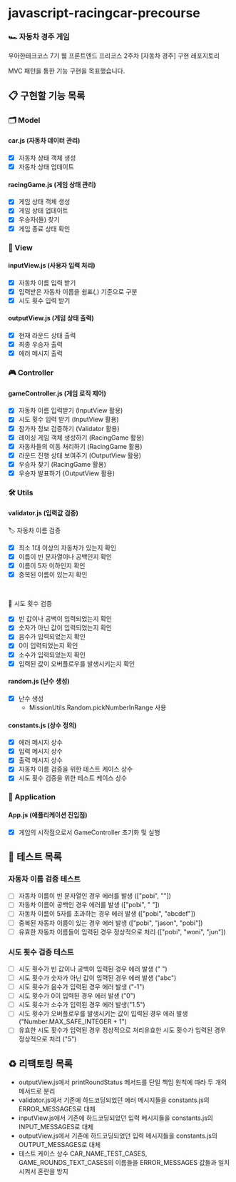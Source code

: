 # javascript-racingcar-precourse

### 🏎️ 자동차 경주 게임

우아한테크코스 7기 웹 프론트엔드 프리코스 2주차 [자동차 경주] 구현 레포지토리

MVC 패턴을 통한 기능 구현을 목표했습니다.

## 📋 구현할 기능 목록

### 🗂 Model

#### car.js (자동차 데이터 관리)

- [x] 자동차 상태 객체 생성
- [x] 자동차 상태 업데이트

#### racingGame.js (게임 상태 관리)

- [x] 게임 상태 객체 생성
- [x] 게임 상태 업데이트
- [x] 우승자(들) 찾기
- [x] 게임 종료 상태 확인

### 👀 View

#### inputView.js (사용자 입력 처리)

- [x] 자동차 이름 입력 받기
- [x] 입력받은 자동차 이름을 쉼표(,) 기준으로 구분
- [x] 시도 횟수 입력 받기

#### outputView.js (게임 상태 출력)

- [x] 현재 라운드 상태 출력
- [x] 최종 우승자 출력
- [x] 에러 메시지 출력

### 🎮 Controller

#### gameController.js (게임 로직 제어)

- [x] 자동차 이름 입력받기 (InputView 활용)
- [x] 시도 횟수 입력 받기 (InputView 활용)
- [x] 참가자 정보 검증하기 (Validator 활용)
- [x] 레이싱 게임 객체 생성하기 (RacingGame 활용)
- [x] 자동차들의 이동 처리하기 (RacingGame 활용)
- [x] 라운드 진행 상태 보여주기 (OutputView 활용)
- [x] 우승자 찾기 (RacingGame 활용)
- [x] 우승자 발표하기 (OutputView 활용)

### 🛠 Utils

#### validator.js (입력값 검증)

🏷️ 자동차 이름 검증

- [x] 최소 1대 이상의 자동차가 있는지 확인
- [x] 이름이 빈 문자열이나 공백인지 확인
- [x] 이름이 5자 이하인지 확인
- [x] 중복된 이름이 있는지 확인

<br>

🔢 시도 횟수 검증

- [x] 빈 값이나 공백이 입력되었는지 확인
- [x] 숫자가 아닌 값이 입력되었는지 확인
- [x] 음수가 입력되었는지 확인
- [x] 0이 입력되었는지 확인
- [x] 소수가 입력되었는지 확인
- [x] 입력된 값이 오버플로우를 발생시키는지 확인

#### random.js (난수 생성)

- [x] 난수 생성
  - MissionUtils.Random.pickNumberInRange 사용

#### constants.js (상수 정의)

- [x] 에러 메시지 상수
- [x] 입력 메시지 상수
- [x] 출력 메시지 상수
- [x] 자동차 이름 검증을 위한 테스트 케이스 상수
- [x] 시도 횟수 검증을 위한 테스트 케이스 상수

### 🎯 Application

#### App.js (애플리케이션 진입점)

- [x] 게임의 시작점으로서 GameController 초기화 및 실행

## 🧪 테스트 목록

### 자동차 이름 검증 테스트

- [ ] 자동차 이름이 빈 문자열인 경우 에러를 발생 (["pobi", ""])
- [ ] 자동차 이름이 공백인 경우 에러를 발생 (["pobi", " "])
- [ ] 자동차 이름이 5자를 초과하는 경우 에러 발생 (["pobi", "abcdef"])
- [ ] 중복된 자동차 이름이 있는 경우 에러 발생 (["pobi", "jason", "pobi"])
- [ ] 유효한 자동차 이름들이 입력된 경우 정상적으로 처리 (["pobi", "woni", "jun"])

### 시도 횟수 검증 테스트

- [ ] 시도 횟수가 빈 값이나 공백이 입력된 경우 에러 발생 (" ")
- [ ] 시도 횟수가 숫자가 아닌 값이 입력된 경우 에러 발생 ("abc")
- [ ] 시도 횟수가 음수가 입력된 경우 에러 발생 ("-1")
- [ ] 시도 횟수가 0이 입력된 경우 에러 발생 ("0")
- [ ] 시도 횟수가 소수가 입력된 경우 에러 발생("1.5")
- [ ] 시도 횟수가 오버플로우를 발생시키는 값이 입력된 경우 에러 발생 ("Number.MAX_SAFE_INTEGER + 1")
- [ ] 유효한 시도 횟수가 입력된 경우 정상적으로 처리유효한 시도 횟수가 입력된 경우 정상적으로 처리 ("5")

## ♻️ 리팩토링 목록

- outputView.js에서 printRoundStatus 메서드를 단일 책임 원칙에 따라 두 개의 메서드로 분리
- validator.js에서 기존에 하드코딩되었던 에러 메시지들을 constants.js의 ERROR_MESSAGES로 대체
- inputView.js에서 기존에 하드코딩되었던 입력 메시지들을 constants.js의 INPUT_MESSAGES로 대체
- outputView.js에서 기존에 하드코딩되었던 입력 메시지들을 constants.js의 OUTPUT_MESSAGES로 대체
- 테스트 케이스 상수 CAR_NAME_TEST_CASES, GAME_ROUNDS_TEXT_CASES의 이름들을 ERROR_MESSAGES 값들과 일치 시켜서 혼란을 방지

